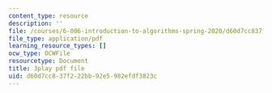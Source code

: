 ```yaml
---
content_type: resource
description: ''
file: /courses/6-006-introduction-to-algorithms-spring-2020/d60d7cc837f222bb92e5982efdf3823c_TDo3r5M1LNo.pdf
file_type: application/pdf
learning_resource_types: []
ocw_type: OCWFile
resourcetype: Document
title: 3play pdf file
uid: d60d7cc8-37f2-22bb-92e5-982efdf3823c
---
```

